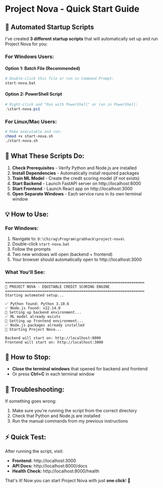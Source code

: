# Project Nova - Quick Start Guide

## 🚀 Automated Startup Scripts

I've created **3 different startup scripts** that will automatically set up and run Project Nova for you:

### For Windows Users:

#### Option 1: Batch File (Recommended)
```bash
# Double-click this file or run in Command Prompt:
start-nova.bat
```

#### Option 2: PowerShell Script
```powershell
# Right-click and "Run with PowerShell" or run in PowerShell:
.\start-nova.ps1
```

### For Linux/Mac Users:
```bash
# Make executable and run:
chmod +x start-nova.sh
./start-nova.sh
```

## 🎯 What These Scripts Do:

1. **Check Prerequisites** - Verify Python and Node.js are installed
2. **Install Dependencies** - Automatically install required packages
3. **Train ML Model** - Create the credit scoring model (if not exists)
4. **Start Backend** - Launch FastAPI server on http://localhost:8000
5. **Start Frontend** - Launch React app on http://localhost:3000
6. **Open Separate Windows** - Each service runs in its own terminal window

## 💡 How to Use:

### For Windows:
1. Navigate to: `D:\Chirag\Program\grabhack\project-nova\`
2. Double-click `start-nova.bat`
3. Follow the prompts
4. Two new windows will open (backend + frontend)
5. Your browser should automatically open to http://localhost:3000

### What You'll See:
```
================================================================
🚀 PROJECT NOVA - EQUITABLE CREDIT SCORING ENGINE
================================================================
Starting automated setup...

✅ Python found: Python 3.10.6
✅ Node.js found: v22.14.0
🔧 Setting up backend environment...
✅ ML model already exists
🎨 Setting up frontend environment...
✅ Node.js packages already installed
🚀 Starting Project Nova...

Backend will start on: http://localhost:8000
Frontend will start on: http://localhost:3000
```

## 🛑 How to Stop:

- **Close the terminal windows** that opened for backend and frontend
- Or press **Ctrl+C** in each terminal window

## 🔧 Troubleshooting:

If something goes wrong:
1. Make sure you're running the script from the correct directory
2. Check that Python and Node.js are installed
3. Run the manual commands from my previous instructions

## ⚡ Quick Test:

After running the script, visit:
- **Frontend:** http://localhost:3000
- **API Docs:** http://localhost:8000/docs
- **Health Check:** http://localhost:8000/health

That's it! Now you can start Project Nova with just **one click**! 🎉
